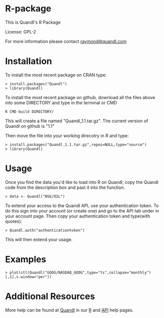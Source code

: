 R-package
=========

This is Quandl's R Package

License: GPL-2

For more information please contact raymond@quandl.com

# Installation

To install the most recent package on CRAN type:

    > install.packages("Quandl")
    > library(Quandl)

To install the most recent package on github, download all the files above into some DIRECTORY and type in the terminal or CMD

    R CMD build DIRECTORY/

This will create a file named "Quandl_1.1.tar.gz". The current version of Quandl on github is "1.1"

Then move the file into your working direcotry in R and type:

    > install.packages("Quandl_1.1.tar.gz",repos=NULL,type="source")
    > library(Quandl)

# Usage

Once you find the data you'd like to load into R on Quandl, copy the Quandl code from the description box and past it into the function.

    > data <- Quandl("NSE/OIL")

To extend your access to the Quandl API, use your authentication token. To do this sign into your account (or create one) and go to the API tab under in your account page. Then copy your authentication token and type(with quotes):

    > Quandl.auth("authenticationtoken")

This will then extend your usage.

# Examples

    > plot(stl(Quandl("GOOG/NASDAQ_GOOG",type="ts",collapse="monthly")[,1],s.window="per"))

# Additional Resources
    
More help can be found at [Quandl](http://www.quandl.com) in our [R](http://www.quandl.com/help/r) and [API](http://www.quandl.com/api) help pages.